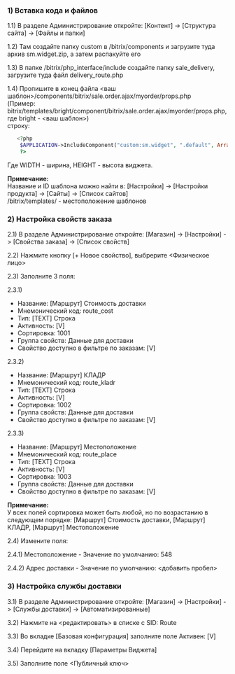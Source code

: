### 1) Вставка кода и файлов
 
1.1) В разделе Администрирование откройте: [Контент] -> [Структура сайта] -> [Файлы и папки] 
 
1.2) Там создайте папку custom в /bitrix/components и загрузите туда архив sm.widget.zip, а затем распакуйте его  

1.3) В папке /bitrix/php_interface/include создайте папку sale_delivery, загрузите туда файл delivery_route.php 
 
1.4) Пропишите в конец файла <ваш шаблон>/components/bitrix/sale.order.ajax/myorder/props.php  
(Пример: bitrix/templates/bright/component/bitrix/sale.order.ajax/myorder/props.php, где bright - <ваш шаблон>)  
строку:  

```php 
   <?php  
    $APPLICATION->IncludeComponent("custom:sm.widget", ".default", Array('WIDTH' => 1100, 'HEIGHT' => 600, 'ORDER' => $arResult), false);  
    ?>  
```
Где WIDTH - ширина, HEIGHT - высота виджета.

__Примечание:__   
Название и ID шаблона можно найти в: [Настройки] -> [Настройки продукта] -> [Сайты] -> [Список сайтов]  
/bitrix/templates/ - местоположение шаблонов

### 2) Настройка свойств заказа

2.1) В разделе Администрирование откройте: [Магазин] -> [Настройки] -> [Свойства заказа] -> [Список свойств]
  
2.2)  Нажмите кнопку [+ Новое свойство], выбрерите <Физическое лицо>  

2.3) Заполните 3 поля:  

2.3.1)
- Название: [Маршрут] Стоимость доставки
- Мнемонический код: route_cost
- Тип: [TEXT] Строка
- Активность: [V]
- Сортировка: 1001
- Группа свойств: Данные для доставки
- Свойство доступно в фильтре по заказам: [V]  

2.3.2)
- Название: [Маршрут] КЛАДР
- Мнемонический код: route_kladr
- Тип: [TEXT] Строка
- Активность: [V]
- Сортировка: 1002
- Группа свойств: Данные для доставки
- Свойство доступно в фильтре по заказам: [V]
  
2.3.3)
- Название: [Маршрут] Местоположение
- Мнемонический код: route_place
- Тип: [TEXT] Строка
- Активность: [V]
- Сортировка: 1003
- Группа свойств: Данные для доставки
- Свойство доступно в фильтре по заказам: [V]

__Примечание:__   
У всех полей сортировка может быть любой, но по возрастанию в следующем порядке: [Маршрут] Стоимость доставки, [Маршрут] КЛАДР, [Маршрут] Местоположение

2.4)	Измените поля:

2.4.1)	Местоположение - Значение по умолчанию: 548

2.4.2)	Адрес доставки - Значение по умолчанию: <добавить пробел>

### 3) Настройка службы доставки

3.1)	В разделе Администрирование откройте: [Магазин] -> [Настройки] -> [Службы доставки] -> [Автоматизированные]

3.2)	Нажмите на <редактировать> в списке с SID: Route

3.3)	Во вкладке [Базовая конфигурация] заполните поле Активен: [V]

3.4)	Перейдите на вкладку [Параметры Виджета]

3.5)	Заполните поле <Публичный ключ>	

